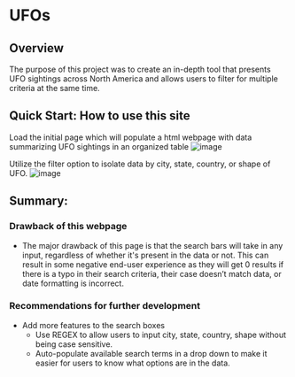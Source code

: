 # UFOs

## Overview
The purpose of this project was to create an in-depth tool that presents UFO sightings across North America and allows users to filter for multiple criteria at the same time.

## Quick Start: How to use this site 
Load the initial page which will populate a html webpage with data summarizing UFO sightings in an organized table
![image](https://user-images.githubusercontent.com/107438816/189554452-90daef5f-34e8-4de5-8d13-af09ab4eeecc.png)



Utilize the filter option to isolate data by city, state, country, or shape of UFO.
![image](https://user-images.githubusercontent.com/107438816/189554392-d5b0bf4e-3a3b-4ca3-99c3-0612f96d6c1d.png)

	

## Summary:
### Drawback of this webpage
- The major drawback of this page is that the search bars will take in any input, regardless of whether it's present in the data or not. This can result in some negative end-user experience as they will get 0 results if there is a typo in their search criteria, their case doesn’t match data, or date formatting is incorrect.

### Recommendations for further development
- Add more features to the search boxes
	- Use REGEX to allow users to input city, state, country, shape without being case sensitive.
	- Auto-populate available search terms in a drop down to make it easier for users to know what options are in the data.
